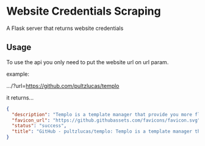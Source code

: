 # Website Credentials Scraping

A Flask server that returns website credentials

## Usage
To use the api you only need to put the website url on url param. 

example:

  .../?url=https://github.com/pultzlucas/templo

it returns...

```json
{
  "description": "Templo is a template manager that provide you more flexibility and agility at software development time. - GitHub - pultzlucas/templo: Templo is a template manager that provide you more flexibility and agility at software development time.",
  "favicon_url": "https://github.githubassets.com/favicons/favicon.svg",
  "status": "success",
  "title": "GitHub - pultzlucas/templo: Templo is a template manager that provide you more flexibility and agility at software development time."
}
```
